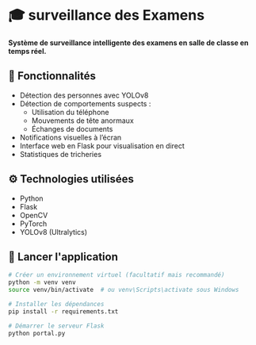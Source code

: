 # 🎓 surveillance des Examens

**Système de surveillance intelligente des examens en salle de classe en temps réel.**

## 📸 Fonctionnalités

- Détection des personnes avec YOLOv8
- Détection de comportements suspects :
  - Utilisation du téléphone
  - Mouvements de tête anormaux
  - Échanges de documents
- Notifications visuelles à l’écran
- Interface web en Flask pour visualisation en direct
- Statistiques de tricheries

## ⚙️ Technologies utilisées

- Python
- Flask
- OpenCV
- PyTorch
- YOLOv8 (Ultralytics)

## 🚀 Lancer l'application

```bash
# Créer un environnement virtuel (facultatif mais recommandé)
python -m venv venv
source venv/bin/activate  # ou venv\Scripts\activate sous Windows

# Installer les dépendances
pip install -r requirements.txt

# Démarrer le serveur Flask
python portal.py
